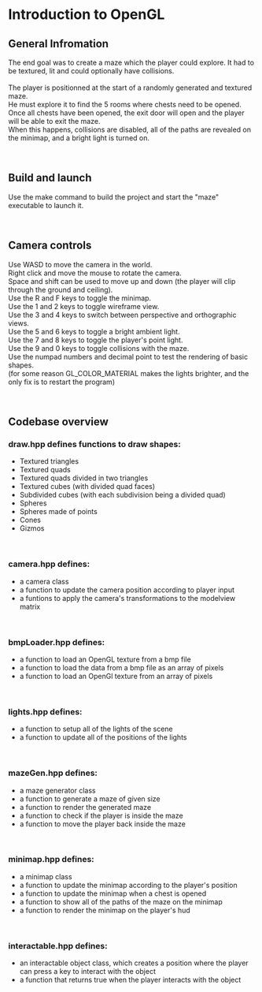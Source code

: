 # Introduction to OpenGL

## General Infromation

The end goal was to create a maze which the player could explore. It had to be textured, lit and could optionally have collisions. <br> 
<br>
The player is positionned at the start of a randomly generated and textured maze. <br> 
He must explore it to find the 5 rooms where chests need to be opened. <br> 
Once all chests have been opened, the exit door will open and the player will be able to exit the maze. <br>
When this happens, collisions are disabled, all of the paths are revealed on the minimap, and a bright light is turned on. <br>

<br>


## Build and launch

Use the make command to build the project and start the "maze" executable to launch it.

<br>

## Camera controls

Use WASD to move the camera in the world.                                                              <br>
Right click and move the mouse to rotate the camera.                                                   <br>
Space and shift can be used to move up and down (the player will clip through the ground and ceiling). <br>
Use the R and F keys to toggle the minimap.                                                            <br>
Use the 1 and 2 keys to toggle wireframe view.                                                         <br>
Use the 3 and 4 keys to switch between perspective and orthographic views.                             <br>
Use the 5 and 6 keys to toggle a bright ambient light.                                                 <br>
Use the 7 and 8 keys to toggle the player's point light.                                               <br>
Use the 9 and 0 keys to toggle collisions with the maze.                                               <br>
Use the numpad numbers and decimal point to test the rendering of basic shapes.                        <br>
(for some reason GL_COLOR_MATERIAL makes the lights brighter, and the only fix is to restart the program)

<br>

## Codebase overview

### draw.hpp defines functions to draw shapes:
- Textured triangles
- Textured quads
- Textured quads divided in two triangles
- Textured cubes (with divided quad faces)
- Subdivided cubes (with each subdivision being a divided quad)
- Spheres
- Spheres made of points
- Cones
- Gizmos

<br>

### camera.hpp defines:
- a camera class
- a function to update the camera position according to player input
- a funtions to apply the camera's transformations to the modelview matrix

<br>

### bmpLoader.hpp defines:
- a function to load an OpenGL texture from a bmp file
- a function to load the data from a bmp file as an array of pixels
- a function to load an OpenGl texture from an array of pixels

<br>

### lights.hpp defines:
- a function to setup all of the lights of the scene
- a function to update all of the positions of the lights

<br>

### mazeGen.hpp defines:
- a maze generator class
- a function to generate a maze of given size
- a function to render the generated maze
- a function to check if the player is inside the maze
- a function to move the player back inside the maze

<br>

### minimap.hpp defines:
- a minimap class
- a function to update the minimap according to the player's position
- a function to update the minimap when a chest is opened
- a function to show all of the paths of the maze on the minimap
- a function to render the minimap on the player's hud

<br>

### interactable.hpp defines:
- an interactable object class, which creates a position where the player can press a key to interact with the object
- a function that returns true when the player interacts with the object
